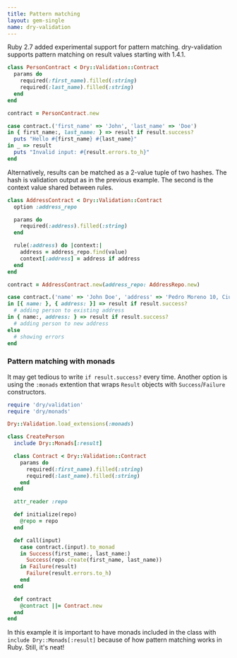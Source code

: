 ```yaml
---
title: Pattern matching
layout: gem-single
name: dry-validation
---
```


Ruby 2.7 added experimental support for pattern matching. dry-validation supports pattern matching on result values starting with 1.4.1.

```ruby
class PersonContract < Dry::Validation::Contract
  params do
    required(:first_name).filled(:string)
    required(:last_name).filled(:string)
  end
end

contract = PersonContract.new

case contract.('first_name' => 'John', 'last_name' => 'Doe')
in { first_name:, last_name: } => result if result.success?
  puts "Hello #{first_name} #{last_name}"
in _ => result
  puts "Invalid input: #{result.errors.to_h}"
end
```

Alternatively, results can be matched as a 2-value tuple of two hashes. The hash is validation output as in the previous example. The second is the context value shared between rules.

```ruby
class AddressContract < Dry::Validation::Contract
  option :address_repo

  params do
    required(:address).filled(:string)
  end

  rule(:address) do |context:|
    address = address_repo.find(value)
    context[:address] = address if address
  end
end

contract = AddressContract.new(address_repo: AddressRepo.new)

case contract.('name' => 'John Doe', 'address' => 'Pedro Moreno 10, Ciudad de México')
in [{ name: }, { address: }] => result if result.success?
  # adding person to existing address
in { name:, address: } => result if result.success?
  # adding person to new address
else
  # showing errors
end
```

### Pattern matching with monads

It may get tedious to write `if result.success?` every time. Another option is using the `:monads` extention that wraps `Result` objects with `Success`/`Failure` constructors.

```ruby
require 'dry/validation'
require 'dry/monads'

Dry::Validation.load_extensions(:monads)

class CreatePerson
  include Dry::Monads[:result]

  class Contract < Dry::Validation::Contract
    params do
      required(:first_name).filled(:string)
      required(:last_name).filled(:string)
    end
  end

  attr_reader :repo

  def initialize(repo)
    @repo = repo
  end

  def call(input)
    case contract.(input).to_monad
    in Success(first_name:, last_name:)
      Success(repo.create(first_name, last_name))
    in Failure(result)
      Failure(result.errors.to_h)
    end
  end

  def contract
    @contract ||= Contract.new
  end
end
```

In this example it is important to have monads included in the class with `include Dry::Monads[:result]` because of how pattern matching works in Ruby. Still, it's neat!
